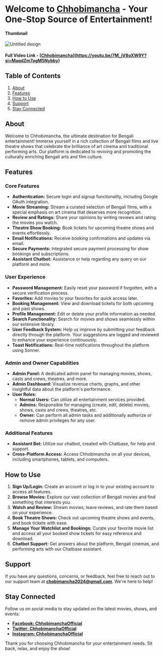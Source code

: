 # Welcome to [Chhobimancha](https://youtu.be/7M_jV8oXW9Y?si=MaqdZm7agM5Nybby) - Your One-Stop Source of Entertainment!

#### Thumbnail 

![Untitled design](https://github.com/user-attachments/assets/3067a7a0-dec9-4f15-adf4-7d64ec26de4e)


#### Full Video Link - [[Chhobimancha](https://youtu.be/7M_jV8oXW9Y?si=MaqdZm7agM5Nybby)](https://youtu.be/7M_jV8oXW9Y?si=MaqdZm7agM5Nybby)

## Table of Contents
1. [About](#about)
2. [Features](#features)
3. [How to Use](#how-to-use)
4. [Support](#support)
5. [Stay Connected](#stay-connected)

## About
Welcome to Chhobimancha, the ultimate destination for Bengali entertainment! Immerse yourself in a rich collection of Bengali films and live theatre shows that celebrate the brilliance of art cinema and traditional performing arts. Our platform is dedicated to reviving and promoting the culturally enriching Bengali arts and film culture.

## Features

### Core Features
- **Authentication:** Secure login and signup functionality, including Google OAuth integration.
- **Movie Streaming:** Stream a curated selection of Bengali films, with a special emphasis on art cinema that deserves more recognition.
- **Review and Ratings:** Share your opinions by writing reviews and rating the movies you watch.
- **Theatre Show Booking:** Book tickets for upcoming theatre shows and events effortlessly.
- **Email Notifications:** Receive booking confirmations and updates via email.
- **Secure Payments:** Integrated secure payment processing for show bookings and subscriptions.
- **Assistant Chatbot:** Assistance or help regarding any query on our platform and more.

### User Experience
- **Password Management:** Easily reset your password if forgotten, with a secure verification process.
- **Favorites:** Add movies to your favorites for quick access later.
- **Booking Management:** View and download tickets for both upcoming and past shows.
- **Profile Management:** Edit or delete your profile information as needed.
- **Search Functionality:** Search for movies and shows seamlessly within our extensive library.
- **User Feedback System:** Help us improve by submitting your feedback directly through the platform. Your suggestions are logged and reviewed to enhance your experience continuously.
- **Toast Notifications:** Real-time notifications throughout the platform using Sonner.

### Admin and Owner Capabilities
- **Admin Panel:** A dedicated admin panel for managing movies, shows, casts and crews, theatres, and more.
- **Admin Dashboard:** Visualize revenue charts, graphs, and other insightful data about the platform's performance.
- **User Roles:** 
  - **Normal Users:** Can utilize all entertainment services provided.
  - **Admins:** Responsible for managing (create, edit, delete) movies, shows, casts and crews, theatres, etc.
  - **Owner:** Can perform all admin tasks and additionally authorize or remove admin privileges for any user.

### Additional Features
- **Assistant Bot:** Utilize our chatbot, created with Chatbase, for help and support.
- **Cross-Platform Access:** Access Chhobimancha on all your devices, including smartphones, tablets, and computers.

## How to Use
1. **Sign Up/Login:** Create an account or log in to your existing account to access all features.
2. **Browse Movies:** Explore our vast collection of Bengali movies and find something that interests you.
3. **Watch and Review:** Stream movies, leave reviews, and rate them based on your experience.
4. **Book Theatre Shows:** Check out upcoming theatre shows and events, and book tickets with ease.
5. **Manage Your Watchlist and Bookings:** Curate your favorite movie list and access all your booked show tickets for easy reference and download.
7. **Chatbot Support:** Get answers about the platform, Bengali cinemas, and performing arts with our Chatbase assistant.

## Support
If you have any questions, concerns, or feedback, feel free to reach out to our support team at **[chobimancha2024@gmail.com](mailto:chobimancha2024@gmail.com)**. We're here to help!

## Stay Connected
Follow us on social media to stay updated on the latest movies, shows, and events:
- **[Facebook: ChhobimanchaOfficial](https://www.facebook.com/ChhobimanchaOfficial)**
- **[Twitter: ChhobimanchaOfficial](https://twitter.com/ChhobimanchaOfficial)**
- **[Instagram: ChhobimanchaOfficial](https://www.instagram.com/ChhobimanchaOfficial)**

Thank you for choosing Chhobimancha for your entertainment needs. Sit back, relax, and enjoy the show!
